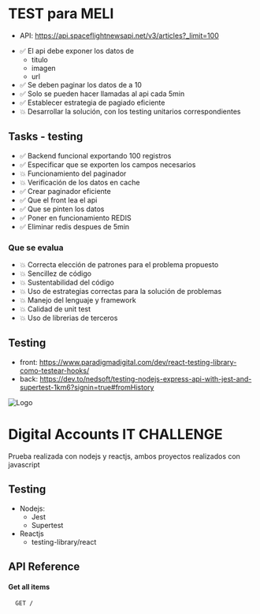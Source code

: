 # TEST para MELI

* API: https://api.spaceflightnewsapi.net/v3/articles?_limit=100

- ✅ El api debe exponer los datos de
  - titulo
  - imagen
  - url
- ✅ Se deben paginar los datos de a 10
- ✅ Solo se pueden hacer llamadas al api cada 5min
- ✅ Establecer estrategia de pagiado eficiente
- 💥 Desarrollar la solución, con los testing unitarios correspondientes
  
## Tasks - testing
- ✅ Backend funcional exportando 100 registros 
- ✅ Especificar que se exporten los campos necesarios
- 💥 Funcionamiento del paginador
- 💥 Verificación de los datos en cache
- ✅ Crear paginador eficiente
- ✅ Que el front lea el api
- ✅ Que se pinten los datos
- ✅ Poner en funcionamiento REDIS
- ✅ Eliminar redis despues de 5min

### Que se evalua
- 💥 Correcta elección de patrones para el problema propuesto
- 💥 Sencillez de código
- 💥 Sustentabilidad del código
- 💥 Uso de estrategias correctas para la solución de problemas
- 💥 Manejo del lenguaje y framework
- 💥 Calidad de unit test
- 💥 Uso de librerias de terceros

## Testing
- front: https://www.paradigmadigital.com/dev/react-testing-library-como-testear-hooks/
- back: https://dev.to/nedsoft/testing-nodejs-express-api-with-jest-and-supertest-1km6?signin=true#fromHistory





![Logo](https://http2.mlstatic.com/D_NQ_NP974268-MLA41149104135_032020-F.jpg)


# Digital Accounts IT CHALLENGE
Prueba realizada con nodejs y reactjs, ambos proyectos realizados con javascript

## Testing
- Nodejs:
    - Jest
    - Supertest
- Reactjs
    - testing-library/react
    


## API Reference

#### Get all items

```http
  GET /
```


